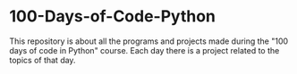 # 100-Days-of-Code-Python

This repository is about all the programs and projects made during the "100 days of code in Python" course.
Each day there is a project related to the topics of that day.
